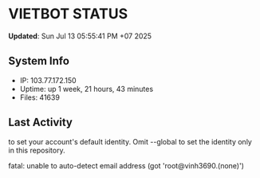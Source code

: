 # VIETBOT STATUS
**Updated**: Sun Jul 13 05:55:41 PM +07 2025

## System Info
- IP: 103.77.172.150
- Uptime: up 1 week, 21 hours, 43 minutes
- Files: 41639

## Last Activity

to set your account's default identity.
Omit --global to set the identity only in this repository.

fatal: unable to auto-detect email address (got 'root@vinh3690.(none)')
